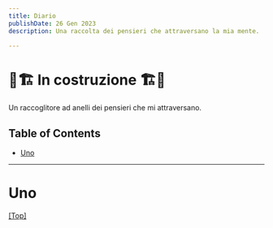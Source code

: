 ```yaml
---
title: Diario
publishDate: 26 Gen 2023
description: Una raccolta dei pensieri che attraversano la mia mente.

---
```



# 🚧🏗️ In costruzione 🏗️🚧

Un raccoglitore ad anelli dei pensieri che mi attraversano.

## <a name="top"></a> Table of Contents

- [Uno](#Uno)

---

# <a name="Uno"></a>Uno

[[Top]](#top)

